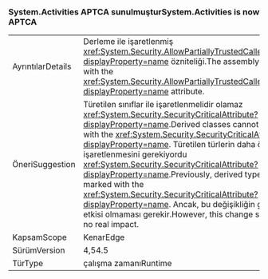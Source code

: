 ### <a name="systemactivities-is-now-aptca"></a><span data-ttu-id="b9c8b-101">System.Activities APTCA sunulmuştur</span><span class="sxs-lookup"><span data-stu-id="b9c8b-101">System.Activities is now APTCA</span></span>

|   |   |
|---|---|
|<span data-ttu-id="b9c8b-102">Ayrıntılar</span><span class="sxs-lookup"><span data-stu-id="b9c8b-102">Details</span></span>|<span data-ttu-id="b9c8b-103">Derleme ile işaretlenmiş <xref:System.Security.AllowPartiallyTrustedCallersAttribute?displayProperty=name> özniteliği.</span><span class="sxs-lookup"><span data-stu-id="b9c8b-103">The assembly is marked with the <xref:System.Security.AllowPartiallyTrustedCallersAttribute?displayProperty=name> attribute.</span></span>|
|<span data-ttu-id="b9c8b-104">Öneri</span><span class="sxs-lookup"><span data-stu-id="b9c8b-104">Suggestion</span></span>|<span data-ttu-id="b9c8b-105">Türetilen sınıflar ile işaretlenmelidir olamaz <xref:System.Security.SecurityCriticalAttribute?displayProperty=name>.</span><span class="sxs-lookup"><span data-stu-id="b9c8b-105">Derived classes cannot be marked with the <xref:System.Security.SecurityCriticalAttribute?displayProperty=name>.</span></span> <span data-ttu-id="b9c8b-106">Türetilen türlerin daha önce işaretlenmesini gerekiyordu <xref:System.Security.SecurityCriticalAttribute?displayProperty=name>.</span><span class="sxs-lookup"><span data-stu-id="b9c8b-106">Previously, derived types had to be marked with the <xref:System.Security.SecurityCriticalAttribute?displayProperty=name>.</span></span> <span data-ttu-id="b9c8b-107">Ancak, bu değişikliğin gerçek bir etkisi olmaması gerekir.</span><span class="sxs-lookup"><span data-stu-id="b9c8b-107">However, this change should have no real impact.</span></span>|
|<span data-ttu-id="b9c8b-108">Kapsam</span><span class="sxs-lookup"><span data-stu-id="b9c8b-108">Scope</span></span>|<span data-ttu-id="b9c8b-109">Kenar</span><span class="sxs-lookup"><span data-stu-id="b9c8b-109">Edge</span></span>|
|<span data-ttu-id="b9c8b-110">Sürüm</span><span class="sxs-lookup"><span data-stu-id="b9c8b-110">Version</span></span>|<span data-ttu-id="b9c8b-111">4,5</span><span class="sxs-lookup"><span data-stu-id="b9c8b-111">4.5</span></span>|
|<span data-ttu-id="b9c8b-112">Tür</span><span class="sxs-lookup"><span data-stu-id="b9c8b-112">Type</span></span>|<span data-ttu-id="b9c8b-113">çalışma zamanı</span><span class="sxs-lookup"><span data-stu-id="b9c8b-113">Runtime</span></span>|

